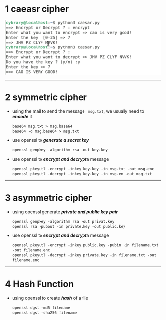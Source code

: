 # 1 caeasr cipher #
![caeasr cipher](images/cryptographic%20basics.png)

---

# 2 symmetric cipher #
- using the mail to send the message ` msg.txt`, we usually need to ***encode*** it 
  ```
  base64 msg.txt > msg.base64
  base64 -d msg.base64 > msg.txt
  ```
- use openssl to ***generate a secret key***
  ```
  openssl genpkey -algorithm rsa -out key.key
  ```
- use openssl to ***encrypt and decrypt***a message
  ```
  openssl pkeyutl -encrypt -inkey key.key -in msg.txt -out msg.enc
  openssl pkeyutl -decrypt -inkey key.key -in msg.en -out msg.txt
  ```

---

# 3 asymmetric cipher #
- using openssl generate ***private and public key pair***
  ```
  openssl genpkey -algorithm rsa -out privat.key
  openssl rsa -pubout -in private.key -out public.key
  ```
- use openssl to ***encrypt and decrypt***a message
  ```
  openssl pkeyutl -encrypt -inkey public.key -pubin -in filename.txt -out filename.enc
  openssl pkeyutl -decrypt -inkey private.key -in filename.txt -out filename.enc
  ```

---

# 4 Hash Function #
- using openssl to create ***hash*** of a file
  ```
  openssl dgst -md5 filename
  openssl dgst -sha256 filename
  ```
   
